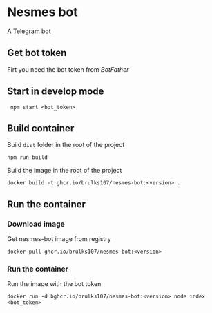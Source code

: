 # Nesmes bot
A Telegram bot

## Get bot token
Firt you need the bot token from _BotFather_

## Start in develop mode
``` npm start <bot_token>```

## Build container
Build `dist` folder in the root of the project
```shell
npm run build
```

Build the image in the root of the project
```shell
docker build -t ghcr.io/brulks107/nesmes-bot:<version> .
```

## Run the container
### Download image
Get nesmes-bot image from registry
```shell
docker pull ghcr.io/brulks107/nesmes-bot:<version>
```
### Run the container
Run the image with the bot token

```shell
docker run -d bghcr.io/brulks107/nesmes-bot:<version> node index <bot_token>
```
